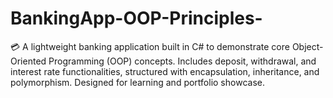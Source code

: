# BankingApp-OOP-Principles-
💳 A lightweight banking application built in C# to demonstrate core Object-Oriented Programming (OOP) concepts. Includes deposit, withdrawal, and interest rate functionalities, structured with encapsulation, inheritance, and polymorphism. Designed for learning and portfolio showcase.
